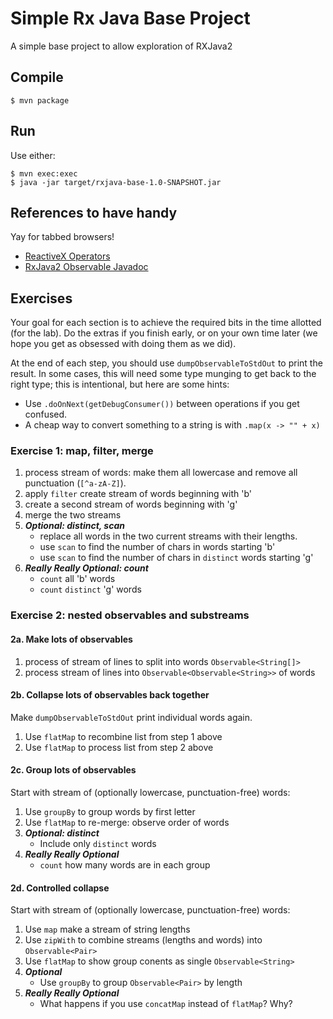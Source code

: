 # Simple Rx Java Base Project

A simple base project to allow exploration of RXJava2

## Compile

```console
$ mvn package
```

## Run

Use either:

```console
$ mvn exec:exec
$ java -jar target/rxjava-base-1.0-SNAPSHOT.jar
```

## References to have handy

Yay for tabbed browsers!

* [ReactiveX Operators](http://reactivex.io/documentation/operators.html)
* [RxJava2 Observable Javadoc](http://reactivex.io/RxJava/2.x/javadoc/2.0.8/io/reactivex/Observable.html#reduce(io.reactivex.functions.BiFunction))

## Exercises

Your goal for each section is to achieve the required bits in the time allotted (for the lab). Do the extras if you finish early, or on your own time later (we hope you get as obsessed with doing them as we did).

At the end of each step, you should use `dumpObservableToStdOut` to print the result. In some cases, this will need some type munging to get back to the right type; this is intentional, but here are some hints:

* Use `.doOnNext(getDebugConsumer())` between operations if you get confused.
* A cheap way to convert something to a string is with `.map(x -> "" + x)`

### Exercise 1: map, filter, merge

1. process stream of words: make them all lowercase and remove all punctuation (`[^a-zA-Z]`).
2. apply `filter` create stream of words beginning with 'b'
3. create a second stream of words beginning with 'g'
4. merge the two streams
5. ***Optional: distinct, scan***
    * replace all words in the two current streams with their lengths.
    * use `scan` to find the number of chars in words starting 'b'
    * use `scan` to find the number of chars in `distinct` words starting 'g'
6. ***Really Really Optional: count***
    * `count` all 'b' words
    * `count` `distinct` 'g' words

### Exercise 2: nested observables and substreams

#### 2a. Make lots of observables

1. process of stream of lines to split into words `Observable<String[]>`
2. process stream of lines into `Observable<Observable<String>>` of words

#### 2b. Collapse lots of observables back together

Make `dumpObservableToStdOut` print individual words again.

1. Use `flatMap` to recombine list from step 1 above
2. Use `flatMap` to process list from step 2 above

#### 2c. Group lots of observables

Start with stream of (optionally lowercase, punctuation-free) words:

1. Use `groupBy` to group words by first letter
2. Use `flatMap` to re-merge: observe order of words
3. ***Optional: distinct***
    * Include only `distinct` words
4. ***Really Really Optional***
    * `count` how many words are in each group

#### 2d. Controlled collapse

Start with stream of (optionally lowercase, punctuation-free) words:

1. Use `map` make a stream of string lengths
2. Use `zipWith` to combine streams (lengths and words) into `Observable<Pair>`
3. Use `flatMap` to show group conents as single `Observable<String>`
4. ***Optional***
    * Use `groupBy` to group `Observable<Pair>` by length
5. ***Really Really Optional***
    * What happens if you use `concatMap` instead of `flatMap`? Why?
